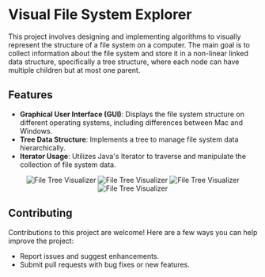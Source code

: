 # Visual File System Explorer

This project involves designing and implementing algorithms to visually represent the structure of a file system on a computer. The main goal is to collect information about the file system and store it in a non-linear linked data structure, specifically a tree structure, where each node can have multiple children but at most one parent.

## Features
- **Graphical User Interface (GUI)**: Displays the file system structure on different operating systems, including differences between Mac and Windows.
- **Tree Data Structure**: Implements a tree to manage file system data hierarchically.
- **Iterator Usage**: Utilizes Java's Iterator to traverse and manipulate the collection of file system data.

<div align="center">

  <img src="https://github.com/mdzdmr/VisualFileSystemExplorer/assets/155291636/109ea4f0-9356-4d3e-bae0-a5a353b9152c" alt="File Tree Visualizer">

  <img src="https://github.com/mdzdmr/VisualFileSystemExplorer/assets/155291636/6c12a33f-ce32-4840-a50e-0296c323a1fb" alt="File Tree Visualizer">

  <img src="https://github.com/mdzdmr/VisualFileSystemExplorer/assets/155291636/cce5987f-35fe-4d09-ac44-2f72f6c255c9" alt="File Tree Visualizer">

  <img src="https://github.com/mdzdmr/VisualFileSystemExplorer/assets/155291636/40ea9e0e-5caa-438c-a3ea-692f2408f939" alt="File Tree Visualizer">


</div>

## Contributing
Contributions to this project are welcome! Here are a few ways you can help improve the project:
- Report issues and suggest enhancements.
- Submit pull requests with bug fixes or new features.
